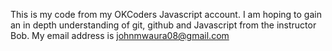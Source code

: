 This is my code from my OKCoders Javascript account. I am hoping to gain an in depth understanding of git, github and Javascript from the instructor Bob. My email address is johnmwaura08@gmail.com
